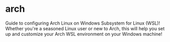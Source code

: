 # arch
Guide to configuring Arch Linux on Windows Subsystem for Linux (WSL)! Whether you're a seasoned Linux user or new to Arch, this will help you set up and customize your Arch WSL environment on your Windows machine!
